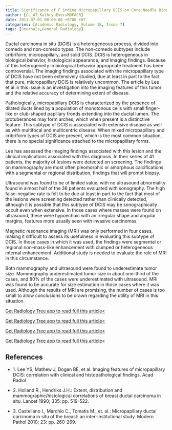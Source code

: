 ```yaml
---
title: Significance of F inding Micropapillary DCIS on Core Needle Biopsy
author: [CL_AT_KathrynEversMDFACR]
date: 2011-07-01 00:00:00 +0700 +07
categories: [Academic Radiology, Volume 18, Issue 7]
tags: [Journals,General Radiology]
---
```

Ductal carcinoma in situ (DCIS) is a heterogeneous process, divided into comedo and non-comedo types. The non-comedo subtypes include cribriform, micropapillary, and solid DCIS. DCIS is heterogeneous in biological behavior, histological appearance, and imaging findings. Because of this heterogeneity in biological behavior appropriate treatment has been controversial. The imaging findings associated with the micropapillary type of DCIS have not been extensively studied, due at least in part to the fact that pure, micropapillary DCIS is relatively uncommon. The article by Lee et al in this issue is an investigation into the imaging features of this tumor and the relative accuracy of determining extent of disease.

Pathologically, micropapillary DCIS is characterized by the presence of dilated ducts lined by a population of monotonous cells with small finger-like or club-shaped papillary fronds extending into the ductal lumen. The protuberances may form arches, which when present is a distinctive feature. This subtype of DCIS is associated with extensive disease as well as with multifocal and multicentric disease. When mixed micropapillary and cribriform types of DCIS are present, which is the most common situation, there is no special significance attached to the micropapillary forms.

Lee has assessed the imaging findings associated with this lesion and the clinical implications associated with this diagnosis. In their series of 41 patients, the majority of lesions were detected on screening. The findings on mammography are most often pleomorphic or amorphous calcifications with a segmental or regional distribution, findings that will prompt biopsy.

Ultrasound was found to be of limited value, with no ultrasound abnormality found in almost half of the 36 patients evaluated with sonography. The high false-negative rate is felt to be due at least in part to the fact that most of the lesions were screening detected rather than clinically detected, although it is possible that this subtype of DCIS may be sonographically occult even when extensive. In those cases where masses were found on ultrasound, these were hypoechoic with an irregular shape and angular margins, features more usually seen with invasive carcinomas.

Magnetic resonance imaging (MRI) was only performed in four cases, making it difficult to assess its usefulness in evaluating this subtype of DCIS. In those cases in which it was used, the findings were segmental or regional non–mass-like enhancement with clumped or heterogeneous internal enhancement. Additional study is needed to evaluate the role of MRI in this circumstance.

Both mammography and ultrasound were found to underestimate tumor size. Mammography underestimated tumor size in about one-third of the cases, and 80% of the cases were underestimated with ultrasound. MRI was found to be accurate for size estimation in those cases where it was used. Although the results of MRI are promising, the number of cases is too small to allow conclusions to be drawn regarding the utility of MRI in this situation.

[Get Radiology Tree app to read full this article<](https://clinicalpub.com/app)

[Get Radiology Tree app to read full this article<](https://clinicalpub.com/app)

[Get Radiology Tree app to read full this article<](https://clinicalpub.com/app)

[Get Radiology Tree app to read full this article<](https://clinicalpub.com/app)

## References

- 1\.  Lee YS, Mathew J, Dogan BE, et al. Imaging features of micropapillary DCIS: correlation with clinical and histopathological findings. Acad Radiol


- 2\. Holland R., Hendriks J.H.: Extent, distribution and mammographic/histological correlations of breast ductal carcinoma in situ. Lancet 1990; 335: pp. 519-522.


- 3\. Castellano I., Marchio C., Tomatis M., et. al.: Micropapillary ductal carcinoma in situ of the breast: an inter-institutional study. Modern Pathol 2010; 23: pp. 260-269.